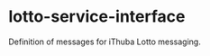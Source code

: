 lotto-service-interface
=========================

Definition of messages for iThuba Lotto messaging.
